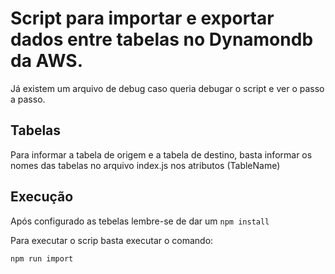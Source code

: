 # Script para importar e exportar dados entre tabelas no Dynamondb da AWS.

Já existem um arquivo de debug caso queria debugar o script e ver o passo a passo.

## Tabelas

Para informar a tabela de origem e a tabela de destino, basta informar os nomes das tabelas no arquivo index.js nos atributos (TableName)

## Execução

Após configurado as tebelas lembre-se de dar um `npm install`

Para executar o scrip basta executar o comando:

```sh
npm run import
``` 